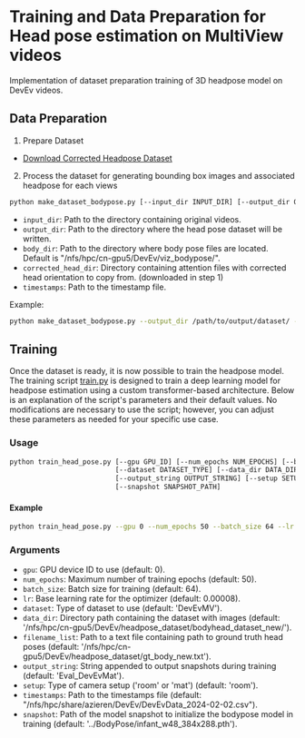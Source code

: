 # Training and Data Preparation for Head pose estimation on MultiView videos
Implementation of dataset preparation training of 3D headpose model on DevEv videos.

## Data Preparation

1. Prepare Dataset

- [Download Corrected Headpose Dataset]()

2. Process the dataset for generating bounding box images and associated headpose for each views
```bash
python make_dataset_bodypose.py [--input_dir INPUT_DIR] [--output_dir OUTPUT_DIR] [--body_dir BODY_DIR] [--corrected_head_dir CORRECTED_HEAD_DIR] [--timestamps TIMESTAMP_FILE]
```

- `input_dir`: Path to the directory containing original videos. 
- `output_dir`: Path to the directory where the head pose dataset will be written. 
- `body_dir`: Path to the directory where body pose files are located. Default is "/nfs/hpc/cn-gpu5/DevEv/viz_bodypose/".
- `corrected_head_dir`: Directory containing attention files with corrected head orientation to copy from. (downloaded in step 1)
- `timestamps`: Path to the timestamp file. 

Example:
```bash 
python make_dataset_bodypose.py --output_dir /path/to/output/dataset/ --corrected_head_dir /path/to/corrected/attention/files/ 
```


## Training

Once the dataset is ready, it is now possible to train the headpose model. The training script [train.py](train.py) is designed to train a deep learning model for headpose estimation using a custom transformer-based architecture. Below is an explanation of the script's parameters and their default values. No modifications are necessary to use the script; however, you can adjust these parameters as needed for your specific use case.

### Usage

```bash
python train_head_pose.py [--gpu GPU_ID] [--num_epochs NUM_EPOCHS] [--batch_size BATCH_SIZE] [--lr LEARNING_RATE]
                          [--dataset DATASET_TYPE] [--data_dir DATA_DIRECTORY] [--filename_list FILENAME_LIST]
                          [--output_string OUTPUT_STRING] [--setup SETUP_TYPE] [--timestamps TIMESTAMP_FILE]
                          [--snapshot SNAPSHOT_PATH]
```

#### Example
```bash
python train_head_pose.py --gpu 0 --num_epochs 50 --batch_size 64 --lr 0.00008 --dataset DevEvMV --data_dir /path/to/headpose/dataset/img/ --filename_list /path/to/gt_headpose.txt --output_string Eval_DevEvMat --setup mat --timestamps /path/to/timestamps.csv 
```

### Arguments
- `gpu`: GPU device ID to use (default: 0).
- `num_epochs`: Maximum number of training epochs (default: 50).
- `batch_size`: Batch size for training (default: 64).
- `lr`: Base learning rate for the optimizer (default: 0.00008).
- `dataset`: Type of dataset to use (default: 'DevEvMV').
- `data_dir`: Directory path containing the dataset with images (default: '/nfs/hpc/cn-gpu5/DevEv/headpose_dataset/bodyhead_dataset_new/').
- `filename_list`: Path to a text file containing path to ground truth head poses (default: '/nfs/hpc/cn-gpu5/DevEv/headpose_dataset/gt_body_new.txt').
- `output_string`: String appended to output snapshots during training (default: 'Eval_DevEvMat').
- `setup`: Type of camera setup ('room' or 'mat') (default: 'room').
- `timestamps`: Path to the timestamps file (default: "/nfs/hpc/share/azieren/DevEv/DevEvData_2024-02-02.csv").
- `snapshot`: Path of the model snapshot to initialize the bodypose model in training (default: '../BodyPose/infant_w48_384x288.pth').

